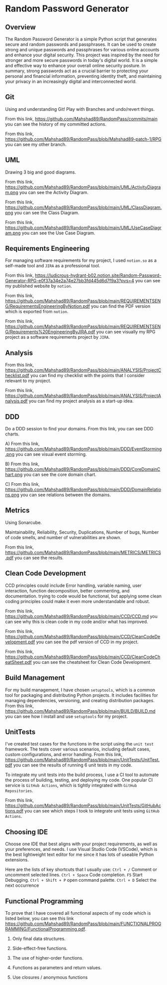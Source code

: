 # Random Password Generator 

## Overview 
 The Random Password Generator is a simple Python script that generates secure and random passwords and passphrases. It can be used to create strong and unique passwords and passphrases for various online accounts and enhance your digital security. 
 This project was inspired by the need for stronger and more secure passwords in today's digital world. It is a simple and effective way to enhance your overall online security posture. In summary, strong passwords act as a crucial barrier to protecting your personal and financial information, preventing identity theft, and maintaining your privacy in an increasingly digital and interconnected world.
 

 ## Git 
 Using and understanding Git! Play with Branches and undo/revert things.
 
 From this link, https://github.com/Mahshad89/RandomPass/commits/main you can see the history of my committed actions.
 
 From this link, https://github.com/Mahshad89/RandomPass/blob/Mahshad89-patch-1/RPG you can see my other branch.
 

 ## UML
 Drawing 3 big and good diagrams.
 
 From this link, https://github.com/Mahshad89/RandomPass/blob/main/UML/ActivityDiagram.png you can see the Activity Diagram.

 From this link, https://github.com/Mahshad89/RandomPass/blob/main/UML/ClassDiagram.png you can see the Class Diagram.

 From this link, https://github.com/Mahshad89/RandomPass/blob/main/UML/UseCaseDiagram.png you can see the Use Case Diagram.
 

 ## Requirements Engineering
For managing software requirements for my project, I used `notion.so` as a self-made tool and `JIRA` as a professional tool.

From this link, https://ludicrous-hydrant-b02.notion.site/Random-Password-Generator-RPG-e0f37a34e2a74e27bb3fd445d6d7f9a3?pvs=4  you can see my published website by `notion`.

From this link, https://github.com/Mahshad89/RandomPass/blob/main/REQUIREMENTSENG/RequirementsEngineeringByNotion.pdf you can find the PDF version which is exported from `notion`.

From this link, https://github.com/Mahshad89/RandomPass/blob/main/REQUIREMENTSENG/Requirements%20EngineeringByJIRA.pdf you can see visually my RPG project as a software requirements project by `JIRA`.


 ## Analysis
From this link, https://github.com/Mahshad89/RandomPass/blob/main/ANALYSIS/ProjectChecklist.pdf you can find my checklist with the points that I consider relevant to my project. 

From this link, https://github.com/Mahshad89/RandomPass/blob/main/ANALYSIS/ProjectAnalysis.pdf you can find my project analysis as a start-up idea.


 ## DDD
 Do a DDD session to find your domains. From this link, you can see DDD charts.
 
 A) From this link, https://github.com/Mahshad89/RandomPass/blob/main/DDD/EventStorming.png you can see visual event storming.
 
 B) From this link, https://github.com/Mahshad89/RandomPass/blob/main/DDD/CoreDomainChart.png you can see the core domain chart. 
 
 C) From this link, https://github.com/Mahshad89/RandomPass/blob/main/DDD/DomainRelations.png  you can see relations between the domains.
 

 ## Metrics
 Using Sonarcube.

 Maintainability, Reliability, Security, Duplications, Number of bugs, Number of code smells, and number of vulnerabilities are shown.

 From this link, https://github.com/Mahshad89/RandomPass/blob/main/METRICS/METRICS.pdf you can see the results.
 

 ## Clean Code Development
 CCD principles could include Error handling, variable naming, user interaction, function decomposition, better commenting, and documentation. trying to code would be functional, but applying some clean coding principles could make it even more understandable and robust.

 From this link, https://github.com/Mahshad89/RandomPass/blob/main/CCD/CCD.md you can see why this is clean code in my code and/or what has improved.

 From this link, https://github.com/Mahshad89/RandomPass/blob/main/CCD/CleanCodeDevelopment.pdf you can see the pdf version of CCD in my project.

 From this link, https://github.com/Mahshad89/RandomPass/blob/main/CCD/CleanCodeCheatSheet.pdf you can see the cheatsheet for Clean Code Development.
 

 ## Build Management
For my build management, I have chosen `setuptools`, which is a common tool for packaging and distributing Python projects. It includes facilities for managing dependencies, versioning, and creating distribution packages.
From this link, https://github.com/Mahshad89/RandomPass/blob/main/BUILD/BUILD.md you can see how I install and use `setuptools` for my project.


 ## UnitTests
 I've created test cases for the functions in the script using the `unit test` framework. The tests cover various scenarios, including default cases, custom configurations, and error handling.
 From this link, https://github.com/Mahshad89/RandomPass/blob/main/UnitTests/UnitTest.pdf you can see the results of running 6 unit tests in my code.

 To integrate my unit tests into the build process, I use a CI tool to automate the process of building, testing, and deploying my code. One popular CI service is `GitHub Actions`, which is tightly integrated with `GitHub Repositories`.

 From this link, https://github.com/Mahshad89/RandomPass/blob/main/UnitTests/GitHubActions.pdf you can see which steps I took to integrate unit tests using `GitHub Actions`.

 
 ## Choosing IDE
 Choose one IDE that best aligns with your project requirements, as well as your preferences, and needs. I use Visual Studio Code (VSCode), which is the best lightweight text editor for me since it has lots of useable Python extensions.

 Here are the lists of key shortcuts that I usually use:
  `Ctrl + /`          Comment or uncomment selected lines.
  `Ctrl + Space`      Code completion.
  `F5`                Start Debugging.
  `Ctrl + Shift + P`  open command palette.
  `Ctrl + D`          Select the next occurrence
  

  ## Functional Programming
   To prove that I have covered all functional aspects of my code which is listed below, you can see this link https://github.com/Mahshad89/RandomPass/blob/main/FUNCTIONALPROGRAMMING/FunctionalProgramming.pdf.
   
   1. Only final data structures.
   
   2. Side-effect-free functions.
   
   3. The use of higher-order functions.
   
   4. Functions as parameters and return values.
      
   6. Use closures / anonymous functions

   

 
 
